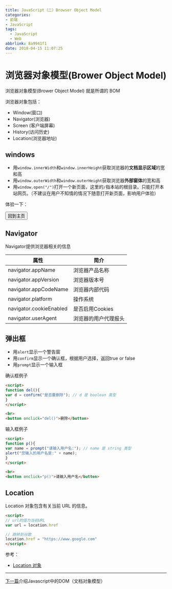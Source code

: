 ```yaml
---
title: JavaScript（二）Browser Object Model
categories: 
- 前端
- JavaScript
tags:
  - JavaScript
  - Web
abbrlink: 8a9941f1
date: 2018-04-15 11:07:25
---
```


# 浏览器对象模型(Brower Object Model)

浏览器对象模型(Brower Object Model)  就是所谓的 BOM

浏览器对象包括：
- Window(窗口)
- Navigator(浏览器)
- Screen (客户端屏幕)
- History(访问历史)
- Location(浏览器地址)

<!-- more -->

## windows

- 用`window.innerWidth`和`window.innerHeight`获取浏览器的**文档显示区域**的宽和高
- 用`window.outerWidth`和`window.outerHeight`获取浏览器**外部窗体**的宽和高
- 用`window.open("/")`打开一个新页面，这里的`/`指本站的根目录。只能打开本站网页。（不建议在用户不知情的情况下随意打开新页面，影响用户体验）

体验一下：

<script>
function openNewWindow(){
  myWindow=window.open("/");
}
</script>

<button onclick="openNewWindow()">回到主页</button>

## Navigator

Navigator提供浏览器相关的信息

属性|简介
---|---
navigator.appName|浏览器产品名称
navigator.appVersion|浏览器版本号
navigator.appCodeName|浏览器内部代码
navigator.platform|操作系统
navigator.cookieEnabled|是否启用Cookies
navigator.userAgent|浏览器的用户代理报头

## 弹出框

- 用`alert`显示一个警告窗
- 用`confirm`显示一个确认框，根据用户选择，返回true or false
- 用`prompt`显示一个输入框

确认框例子

```html
<script>
function del(){
var d = confirm("是否要删除"); // d 是 boolean 类型
}
</script>

<br>
<button onclick="del()">删除</button>
```

输入框例子

```html
<script>
function p(){
var name = prompt("请输入用户名:"); // name 是 string 类型
alert("您输入的用户名是:" + name);
}
</script>

<br>
<button onclick="p()">请输入用户名</button>
```

## Location

Location 对象包含有关当前 URL 的信息。


```html
<script>
// url的值为当前URL
var url = location.href

// 跳转到谷歌
location.href = "https://www.google.com"
</script>
```

参考：

- [Location 对象](http://www.w3school.com.cn/jsref/dom_obj_location.asp)

---

[下一篇](../post/f75e92e9.html)介绍Javascript中的DOM（文档对象模型）

